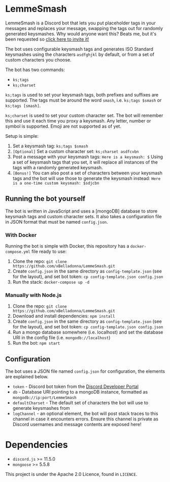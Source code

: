 # LemmeSmash

LemmeSmash is a Discord bot that lets you put placeholder tags in your messages and replaces your message, swapping the tags out for randomly generated keysmashes. Why would anyone want this? Beats me, but it's been requested so [click here to invite it!](https://discordapp.com/oauth2/authorize?client_id=578591056866836490&scope=bot&permissions=536995904)

The bot uses configurable keysmash tags and generates ISO Standard keysmashes using the characters `asdfghjkl` by default, or from a set of custom characters you choose.

The bot has two commands:
  - `ks;tags`
  - `ks;charset`

`ks;tags` is used to set your keysmash tags, both prefixes and suffixes are supported. The tags must be around the word `smash`, i.e. `ks;tags $smash` or `ks;tags [smash]`.

`ks;charset` is used to set your custom character set. The bot will remember this and use it each time you proxy a keysmash. Any letter, number or symbol is supported. Emoji are not supported as of yet.

Setup is simple:
1. Set a keysmash tag: `ks;tags $smash`
2. `[Optional]` Set a custom character set: `ks;charset asdfcvbn`
3. Post a message with your keysmash tags: `Here is a keysmash: $`
Using a set of keysmash tags that you set, it will replace all instances of the tags with a randomly generated keysmash.
4. `[Bonus!]` You can also post a set of characters between your keysmash tags and the bot will use those to generate the keysmash instead: `Here is a one-time custom keysmash: $sdjcbn`

## Running the bot yourself
The bot is written in JavaScript and uses a [mongoDB] database to store keysmash tags and custom character sets. It also takes a configuration file in JSON format that must be named `config.json`.

### With Docker
Running the bot is simple with Docker, this repository has a `docker-compose.yml` file ready to use:
1. Clone the repo: `git clone https://github.com/xBelladonna/LemmeSmash.git`
2. Create `config.json` in the same directory as `config-template.json` (see for the layout), and set bot token:
`cp config-template.json config.json`
3. Run the stack: `docker-compose up -d`

### Manually with Node.js
1. Clone the repo: `git clone https://github.com/xBelladonna/LemmeSmash.git`
2. Download and install dependencies: `npm install`
3. Create `config.json` in the same directory as `config-template.json` (see for the layout), and set bot token:
`cp config-template.json config.json`
4. Run a mongo database somewhere (i.e. localhost) and set the database URI in the config file (i.e. `mongodb://localhost`)
5. Run the bot: `npm start`

## Configuration
The bot uses a JSON file named `config.json` for configuration, the elements are explained below.
  - `token` - Discord bot token from the [Discord Developer Portal](https://discordapp.com/developers/applications/)
  - `db` - Database URI pointing to a mongoDB instance, formatted as `mongodb://ip:port/LemmeSmash`
  - `defaultCharset` - The default set of characters the bot will use to generate keysmashes from
  - `logChannel` - an optional element, the bot will post stack traces to this channel in case it encounters errors. Ensure this channel is private as Discord usernames and message contents are exposed here!

# Dependencies
  - `discord.js` >= 11.5.0
  - `mongoose` >= 5.5.8

This project is under the Apache 2.0 Licence, found in `LICENCE`.